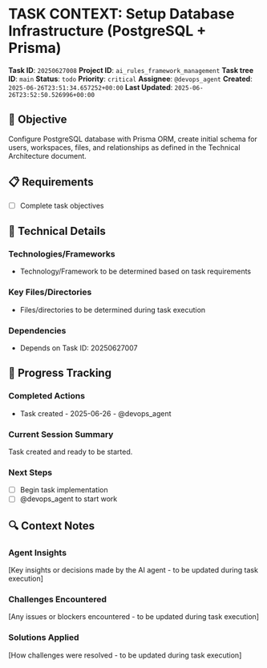 # TASK CONTEXT: Setup Database Infrastructure (PostgreSQL + Prisma)

**Task ID**: `20250627008`
**Project ID**: `ai_rules_framework_management`
**Task tree ID**: `main`
**Status**: `todo`
**Priority**: `critical`
**Assignee**: `@devops_agent`
**Created**: `2025-06-26T23:51:34.657252+00:00`
**Last Updated**: `2025-06-26T23:52:50.526996+00:00`

## 🎯 Objective
Configure PostgreSQL database with Prisma ORM, create initial schema for users, workspaces, files, and relationships as defined in the Technical Architecture document.

## 📋 Requirements
- [ ] Complete task objectives

## 🔧 Technical Details
### Technologies/Frameworks
- Technology/Framework to be determined based on task requirements

### Key Files/Directories
- Files/directories to be determined during task execution

### Dependencies
- Depends on Task ID: 20250627007

## 🚀 Progress Tracking
### Completed Actions
- Task created - 2025-06-26 - @devops_agent

### Current Session Summary
Task created and ready to be started.

### Next Steps
- [ ] Begin task implementation
- [ ] @devops_agent to start work

## 🔍 Context Notes
### Agent Insights
[Key insights or decisions made by the AI agent - to be updated during task execution]

### Challenges Encountered
[Any issues or blockers encountered - to be updated during task execution]

### Solutions Applied
[How challenges were resolved - to be updated during task execution]
